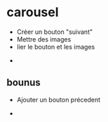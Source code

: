# carousel

* Créer un bouton "suivant"
* Mettre des images
* lier le bouton et les images 
-
## bounus

* Ajouter un bouton précedent
-